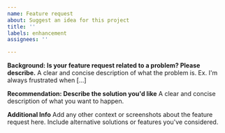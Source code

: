 ```yaml
---
name: Feature request
about: Suggest an idea for this project
title: ''
labels: enhancement
assignees: ''

---
```


**Background: Is your feature request related to a problem? Please describe.**
A clear and concise description of what the problem is. Ex. I'm always frustrated when [...]

**Recommendation: Describe the solution you'd like**
A clear and concise description of what you want to happen.

**Additional Info**
Add any other context or screenshots about the feature request here.
Include alternative solutions or features you've considered.
